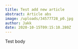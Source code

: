 ```yaml
---
title: Test add new article
abstract: Article abs
image: /uploads/34577728_p0.jpg
author: Jakk
date: 2020-10-15T09:15:10.280Z
---
```

Test body